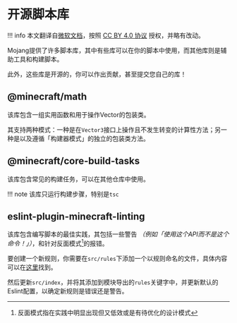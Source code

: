 # 开源脚本库
!!! info
    本文翻译自[微软文档](https://learn.microsoft.com/en-us/minecraft/creator/documents/scriptinglibraries?view=minecraft-bedrock-stable)，按照 [CC BY 4.0 协议](https://github.com/MicrosoftDocs/minecraft-creator/blob/main/LICENSE) 授权，并略有改动。

Mojang提供了许多脚本库，其中有些库可以在你的脚本中使用，而其他库则是辅助工具和构建脚本。

此外，这些库是开源的，你可以作出贡献，甚至提交您自己的库！

## @minecraft/math
该库包含一组实用函数和用于操作Vector的包装类。

其支持两种模式：一种是在`Vector3`接口上操作且不发生转变的计算性方法；另一种是以及遵循「构建器模式」的独立的包装类方法。

## @minecraft/core-build-tasks
该库包含常见的构建任务，可以在其他仓库中使用。

!!! note
    该库只运行构建步骤，特别是`tsc`

## eslint-plugin-minecraft-linting
该库包含编写脚本的最佳实践，其包括一些警告 *（例如「使用这个API而不是这个命令！」）*，和针对反面模式[^1]的报错。

要创建一个新规则，你需要在`src/rules`下添加一个以规则命名的文件，具体内容可以在[这里](https://typescript-eslint.io/developers/custom-rules/)找到。

然后更新`src/index`，并将其添加到模块导出的`rules`关键字中，并更新默认的Eslint配置，以确定新规则是错误还是警告。

[^1]: 反面模式指在实践中明显出现但又低效或是有待优化的设计模式